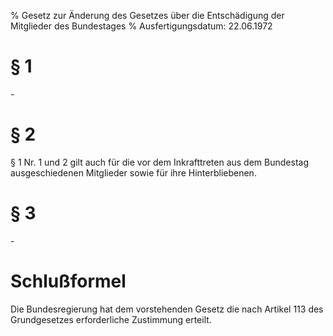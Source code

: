 % Gesetz zur Änderung des Gesetzes über die Entschädigung der Mitglieder des Bundestages
% Ausfertigungsdatum: 22.06.1972
 
# § 1

\-

# § 2

§ 1 Nr. 1 und 2 gilt auch für die vor dem Inkrafttreten aus dem Bundestag ausgeschiedenen Mitglieder sowie für ihre Hinterbliebenen.

# § 3

\-

# Schlußformel

Die Bundesregierung hat dem vorstehenden Gesetz die nach Artikel 113 des Grundgesetzes erforderliche Zustimmung erteilt.

